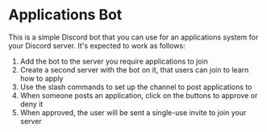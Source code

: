 # Applications Bot

This is a simple Discord bot that you can use for an applications system for your Discord server. It's expected to
work as follows:

1. Add the bot to the server you require applications to join
2. Create a second server with the bot on it, that users can join to learn how to apply
3. Use the slash commands to set up the channel to post applications to
4. When someone posts an application, click on the buttons to approve or deny it
5. When approved, the user will be sent a single-use invite to join your server
